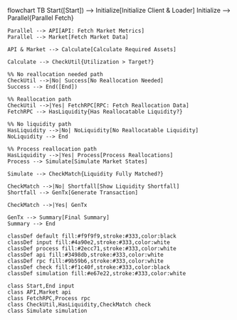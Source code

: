 flowchart TB
Start([Start]) --> Initialize[Initialize Client & Loader]
Initialize --> Parallel{Parallel Fetch}

    Parallel --> API[API: Fetch Market Metrics]
    Parallel --> Market[Fetch Market Data]

    API & Market --> Calculate[Calculate Required Assets]

    Calculate --> CheckUtil{Utilization > Target?}

    %% No reallocation needed path
    CheckUtil -->|No| Success[No Reallocation Needed]
    Success --> End([End])

    %% Reallocation path
    CheckUtil -->|Yes| FetchRPC[RPC: Fetch Reallocation Data]
    FetchRPC --> HasLiquidity{Has Reallocatable Liquidity?}

    %% No liquidity path
    HasLiquidity -->|No| NoLiquidity[No Reallocatable Liquidity]
    NoLiquidity --> End

    %% Process reallocation path
    HasLiquidity -->|Yes| Process[Process Reallocations]
    Process --> Simulate[Simulate Market States]

    Simulate --> CheckMatch{Liquidity Fully Matched?}

    CheckMatch -->|No| Shortfall[Show Liquidity Shortfall]
    Shortfall --> GenTx[Generate Transaction]

    CheckMatch -->|Yes| GenTx

    GenTx --> Summary[Final Summary]
    Summary --> End

    classDef default fill:#f9f9f9,stroke:#333,color:black
    classDef input fill:#4a90e2,stroke:#333,color:white
    classDef process fill:#2ecc71,stroke:#333,color:white
    classDef api fill:#3498db,stroke:#333,color:white
    classDef rpc fill:#9b59b6,stroke:#333,color:white
    classDef check fill:#f1c40f,stroke:#333,color:black
    classDef simulation fill:#e67e22,stroke:#333,color:white

    class Start,End input
    class API,Market api
    class FetchRPC,Process rpc
    class CheckUtil,HasLiquidity,CheckMatch check
    class Simulate simulation

